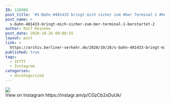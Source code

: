 ```yaml
---
ID: 126880
post_title: '#S-Bahn #481433 bringt mich sicher zum #ber Terminal 1 #berstartet'
post_name: >
  s-bahn-481433-bringt-mich-sicher-zum-ber-terminal-1-berstartet-2
author: Ralf Reineke
post_date: 2020-10-26 09:08:55
layout: post
link: >
  https://archiv.berliner-verkehr.de/2020/10/26/s-bahn-481433-bringt-mich-sicher-zum-ber-terminal-1-berstartet-2/
published: true
tags:
  - IFTTT
  - Instagram
categories:
  - Uncategorized
---
```

<div><img src='https://scontent-dfw5-1.cdninstagram.com/v/t51.29350-15/122433037_2948583638761956_1041772730788531391_n.jpg?_nc_cat=111&ccb=2&_nc_sid=8ae9d6&_nc_ohc=c1h3tQKVg60AX8QsAtD&_nc_ht=scontent-dfw5-1.cdninstagram.com&oh=c083ebe058efd8dd9e454792fe900c27&oe=5FBBF0F8' style='max-width:600px;' /><br/><div>View on Instagram https://instagr.am/p/CGzCb2xDuUk/</div></div>